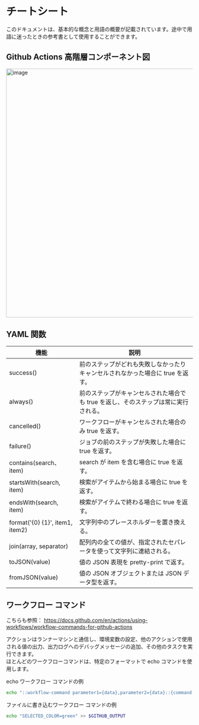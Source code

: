 # チートシート

このドキュメントは、基本的な概念と用語の概要が記載されています。途中で用語に迷ったときの参考書として使用することができます。

## Github Actions 高階層コンポーネント図

<img width="671" alt="image" src="https://user-images.githubusercontent.com/10853833/216319332-3d5529e8-abfc-4dab-b9b7-e55c4cba99e5.png">

## YAML 関数

| 機能 | 説明 |
|----|----|
| success() | 前のステップがどれも失敗しなかったりキャンセルされなかった場合に true を返す。|
| always() | 前のステップがキャンセルされた場合でも true を返し、そのステップは常に実行される。|
| cancelled() | ワークフローがキャンセルされた場合のみ true を返す。|
| failure() | ジョブの前のステップが失敗した場合に true を返す。|
| contains(search、item) | search が item を含む場合に true を返す。|
| startsWith(search, item) | 検索がアイテムから始まる場合に true を返す。|
| endsWith(search, item) | 検索がアイテムで終わる場合に true を返す。|
| format('{0} {1}', item1, item2) | 文字列中のプレースホルダーを置き換える。|
| join(array, separator) | 配列内の全ての値が、指定されたセパレータを使って文字列に連結される。
| toJSON(value) | 値の JSON 表現を pretty-print で返す。|
| fromJSON(value) | 値の JSON オブジェクトまたは JSON データ型を返す。|

## ワークフロー コマンド

こちらも参照：
https://docs.github.com/en/actions/using-workflows/workflow-commands-for-github-actions

アクションはランナーマシンと通信し、環境変数の設定、他のアクションで使用される値の出力、出力ログへのデバッグメッセージの追加、その他のタスクを実行できます。  
ほとんどのワークフローコマンドは、特定のフォーマットで echo コマンドを使用します。

echo ワークフロー コマンドの例
```bash
echo "::workflow-command parameter1={data},parameter2={data}::{command value}"
```
ファイルに書き込むワークフロー コマンドの例
```bash
echo "SELECTED_COLOR=green" >> $GITHUB_OUTPUT
```
